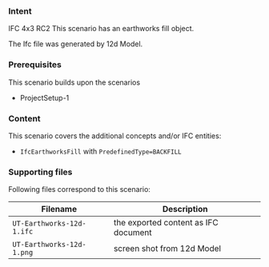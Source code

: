 
### Intent

IFC 4x3 RC2
This scenario has an earthworks fill object.

The Ifc file was generated by 12d Model. 

### Prerequisites

This scenario builds upon the scenarios

- ProjectSetup-1

### Content

This scenario covers the additional concepts and/or IFC entities:

- `IfcEarthworksFill` with `PredefinedType=BACKFILL`

### Supporting files

Following files correspond to this scenario:

| Filename                     | Description                              |
|------------------------------|------------------------------------------|
| `UT-Earthworks-12d-1.ifc`    | the exported content as IFC document     |
| `UT-Earthworks-12d-1.png`    | screen shot from 12d Model               |

